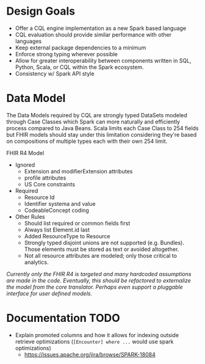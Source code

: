 # Design Goals
- Offer a CQL engine implementation as a new Spark based language
- CQL evaluation should provide similar performance with other languages
- Keep external package dependencies to a minimum
- Enforce strong typing wherever possible
- Allow for greater interoperability between components written in SQL, Python, Scala, or CQL within the Spark ecosystem.
- Consistency w/ Spark API style

# Data Model
The Data Models required by CQL are strongly typed DataSets modeled through Case Classes which Spark can more naturally and efficiently process compared to Java Beans. Scala limits each Case Class to 254 fields but FHIR models should stay under this limitation considering they're based on compositions of multiple types each with their own 254 limit.

FHIR R4 Model
- Ignored
    - Extension and modifierExtension attributes
    - profile attributes
    - US Core constraints
- Required
    - Resource Id
    - Identifier systema and value
    - CodeableConcept coding
- Other Rules
    - Should list required or common fields first
    - Always list Element.id last
    - Added ResourceType to Resource
    - Strongly typed disjoint unions are not supported (e.g. Bundles). Those elements must be stored as text or avoided altogether.
    - Not all resource attributes are modeled; only those critical to analytics.

*Currently only the FHIR R4 is targeted and many hardcoded assumptions are made in the code. Eventually, this should be refactored to externalize the model from the core translator. Perhaps even support a pluggable interface for user defined models.*

# Documentation TODO
- Explain promoted columns and how it allows for indexing outside retrieve optimizations (`[Encounter] where ...` would use spark optimizations)
    - https://issues.apache.org/jira/browse/SPARK-18084